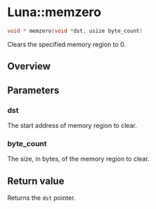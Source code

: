 # Luna::memzero

```c++
void * memzero(void *dst, usize byte_count)
```

Clears the specified memory region to 0. 

## Overview


## Parameters
### dst
The start address of memory region to clear. 

### byte_count
The size, in bytes, of the memory region to clear. 

## Return value
Returns the `dst` pointer. 

